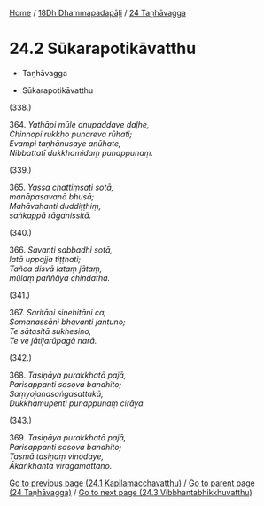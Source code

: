 
[Home](/) / [18Dh Dhammapadapāḷi](../../18Dh.md) / [24 Taṇhāvagga](../24.md)

# 24.2 Sūkarapotikāvatthu

* Taṇhāvagga

* Sūkarapotikāvatthu

(338.)

364\. _Yathāpi mūle anupaddave daḷhe,_  
_Chinnopi rukkho punareva rūhati;_  
_Evampi taṇhānusaye anūhate,_  
_Nibbattatī dukkhamidaṃ punappunaṃ._  


(339.)

365\. _Yassa chattiṃsati sotā,_  
_manāpasavanā bhusā;_  
_Mahāvahanti duddiṭṭhiṃ,_  
_saṅkappā rāganissitā._  


(340.)

366\. _Savanti sabbadhi sotā,_  
_latā uppajja tiṭṭhati;_  
_Tañca disvā lataṃ jātaṃ,_  
_mūlaṃ paññāya chindatha._  


(341.)

367\. _Saritāni sinehitāni ca,_  
_Somanassāni bhavanti jantuno;_  
_Te sātasitā sukhesino,_  
_Te ve jātijarūpagā narā._  


(342.)

368\. _Tasiṇāya purakkhatā pajā,_  
_Parisappanti sasova bandhito;_  
_Saṃyojanasaṅgasattakā,_  
_Dukkhamupenti punappunaṃ cirāya._  


(343.)

369\. _Tasiṇāya purakkhatā pajā,_  
_Parisappanti sasova bandhito;_  
_Tasmā tasiṇaṃ vinodaye,_  
_Ākaṅkhanta virāgamattano._  


[Go to previous page (24.1 Kapilamacchavatthu)](24.1.md) / [Go to parent page (24 Taṇhāvagga)](../24.md) / [Go to next page (24.3 Vibbhantabhikkhuvatthu)](24.3.md)


